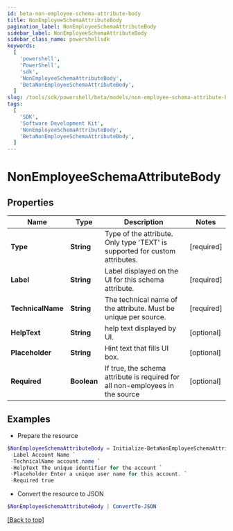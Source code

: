 ```yaml
---
id: beta-non-employee-schema-attribute-body
title: NonEmployeeSchemaAttributeBody
pagination_label: NonEmployeeSchemaAttributeBody
sidebar_label: NonEmployeeSchemaAttributeBody
sidebar_class_name: powershellsdk
keywords:
  [
    'powershell',
    'PowerShell',
    'sdk',
    'NonEmployeeSchemaAttributeBody',
    'BetaNonEmployeeSchemaAttributeBody',
  ]
slug: /tools/sdk/powershell/beta/models/non-employee-schema-attribute-body
tags:
  [
    'SDK',
    'Software Development Kit',
    'NonEmployeeSchemaAttributeBody',
    'BetaNonEmployeeSchemaAttributeBody',
  ]
---
```


# NonEmployeeSchemaAttributeBody

## Properties

| Name | Type | Description | Notes |
| --- | --- | --- | --- |
| **Type** | **String** | Type of the attribute. Only type 'TEXT' is supported for custom attributes. | [required] |
| **Label** | **String** | Label displayed on the UI for this schema attribute. | [required] |
| **TechnicalName** | **String** | The technical name of the attribute. Must be unique per source. | [required] |
| **HelpText** | **String** | help text displayed by UI. | [optional] |
| **Placeholder** | **String** | Hint text that fills UI box. | [optional] |
| **Required** | **Boolean** | If true, the schema attribute is required for all non-employees in the source | [optional] |

## Examples

- Prepare the resource

```powershell
$NonEmployeeSchemaAttributeBody = Initialize-BetaNonEmployeeSchemaAttributeBody  -Type TEXT `
 -Label Account Name `
 -TechnicalName account.name `
 -HelpText The unique identifier for the account `
 -Placeholder Enter a unique user name for this account. `
 -Required true
```

- Convert the resource to JSON

```powershell
$NonEmployeeSchemaAttributeBody | ConvertTo-JSON
```

[[Back to top]](#)
